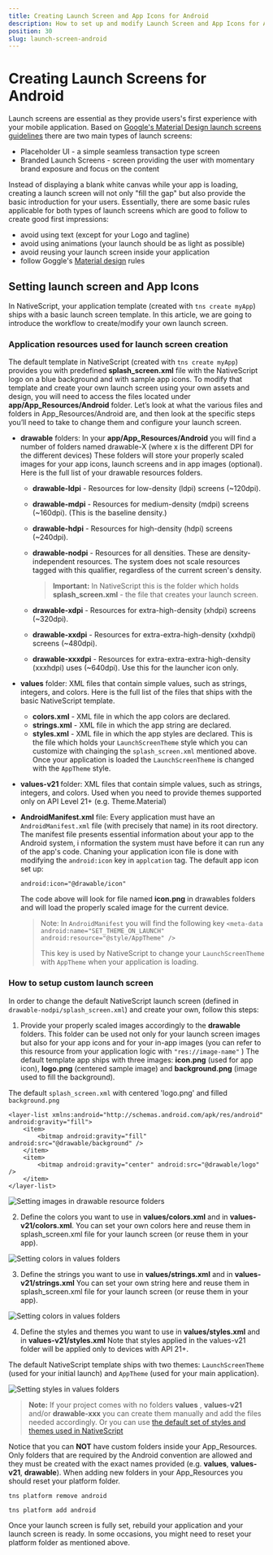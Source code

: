 ```yaml
---
title: Creating Launch Screen and App Icons for Android
description: How to set up and modify Launch Screen and App Icons for Android
position: 30
slug: launch-screen-android
---
```


# Creating Launch Screens for Android 

Launch screens are essential as they provide users's first experience with your mobile application.
Based on [Google's Material Design launch screens guidelines](https://material.google.com/patterns/launch-screens.html#launch-screens-branded-launch) there are two 
main types of launch screens:

- Placeholder UI - a simple seamless transaction type screen
- Branded Launch Screens - screen providing the user with momentary brand exposure and focus on the content

Instead of displaying a blank white canvas while your app is loading, 
creating a launch screen will not only "fill the gap" but also provide the basic introduction
for your users. Essentially, there are some basic rules applicable for both types of launch screens 
which are good to follow to create good first impressions:

- avoid using text (except for your Logo and tagline)
- avoid using animations (your launch should be as light as possible)
- avoid reusing your launch screen inside your application
- follow Goggle's [Material design](https://material.google.com) rules

## Setting launch screen and App Icons

In NativeScript, your application template (created with `tns create myApp`) ships with a basic launch screen template.
In this article, we are going to introduce the workflow to create/modify your own launch screen.

### Application resources used for launch screen creation

The default template in NativeScript (created with `tns create myApp`) provides you with predefined 
**splash_screen.xml** file with the NativeScript logo on a blue background and with sample app icons. 
To modify that template and create your own launch screen using your own assets and design, you will need to access
the files located under **app/App_Resources/Android** folder.
Let’s look at what the various files and folders in App_Resources/Android are, 
and then look at the specific steps you’ll need to take to change them and configure your launch screen.

* **drawable** folders: In your **app/App_Resources/Android** you will find a number of folders named drawable-X (where x is the different DPI for the different devices)
These folders will store your properly scaled images for your app icons, launch screens and in app images (optional).
Here is the full list of your drawable resources folders.

    * **drawable-ldpi** - Resources for low-density (ldpi) screens (~120dpi).
    * **drawable-mdpi** - Resources for medium-density (mdpi) screens (~160dpi). (This is the baseline density.)
    * **drawable-hdpi** - Resources for high-density (hdpi) screens (~240dpi).
    * **drawable-nodpi** - Resources for all densities. These are density-independent resources. The system does not scale resources tagged with this qualifier, regardless of the current screen's density.
        > **Important:** In NativeScript this is the folder which holds **splash_screen.xml**  - the file that creates your launch screen. 
    
    * **drawable-xdpi** - Resources for extra-high-density (xhdpi) screens (~320dpi).
    * **drawable-xxdpi** - Resources for extra-extra-high-density (xxhdpi) screens (~480dpi).
    * **drawable-xxxdpi** - Resources for extra-extra-extra-high-density (xxxhdpi) uses (~640dpi). Use this for the launcher icon only.

* **values** folder: XML files that contain simple values, such as strings, integers, and colors.
Here is the full list of the files that ships with the basic NativeScript template.  

    * **colors.xml** - XML file in which the app colors are declared.
    * **strings.xml** - XML file in which the app string are declared.
    * **styles.xml** - XML file in which the app styles are declared. 
    This is the file which holds your `LaunchScreenTheme` style 
    which you can customize with chainging the `splash_screen.xml` mentioned above.
    Once your application is loaded the `LaunchScreenTheme` is changed with the `AppTheme` style.

* **values-v21** folder: XML files that contain simple values, such as strings, integers, and colors.
Used when you need to provide themes supported only on API Level 21+ (e.g. Theme.Material)   

* **AndroidManifest.xml** file: Every application must have an `AndroidManifest.xml` file (with precisely that name) 
in its root directory. The manifest file presents essential information about your app to the Android system, i
nformation the system must have before it can run any of the app's code.
Chaning your application icon file is done with modifying the `android:icon` key in `applcation` tag.
The default app icon set up:

    `android:icon="@drawable/icon"`

    The code above will look for file named __icon.png__ in drawables folders and will load the properly scaled image for the current device.

    > Note: In `AndroidManifest` you will find the following key
    >`<meta-data android:name="SET_THEME_ON_LAUNCH" android:resource="@style/AppTheme" />`
    >
    > This key is used by NativeScript to change your `LaunchScreenTheme` with `AppTheme` when your application is loading. 

### How to setup custom launch screen

In order to change the default NativeScript launch screen (defined in `drawable-nodpi/splash_screen.xml`) and create your own, follow this steps:

1. Provide your properly scaled images accordingly to the **drawable** folders.
This folder can be used not only for your launch screen images but also for your app icons and for your
in-app images (you can refer to this resource from your application logic with `"res://image-name"` )
The default template app ships with three images: **icon.png** (used for app icon), **logo.png** (centered sample image)
and **background.png** (image used to fill the background).

The default `splash_screen.xml` with centered 'logo.png' and filled `background.png`

```
<layer-list xmlns:android="http://schemas.android.com/apk/res/android" android:gravity="fill">
    <item>
        <bitmap android:gravity="fill" android:src="@drawable/background" />
    </item>
    <item>
        <bitmap android:gravity="center" android:src="@drawable/logo" />
    </item>
</layer-list>
```

![Setting images in drawable resource folders](../img/launch-screen/android/launch-android-005.png "Setting images in drawable resource folders")

2. Define the colors you want to use in **values/colors.xml** and in **values-v21/colors.xml**.
You can set your own colors here and reuse them in splash_screen.xml file for your launch screen (or reuse them in your app).

![Setting colors in values folders](../img/launch-screen/android/launch-android-002.png "Setting colors in values folders")

3. Define the strings you want to use in **values/strings.xml** and in **values-v21/strings.xml**
You can set your own string here and reuse them in splash_screen.xml file for your launch screen (or reuse them in your app).

![Setting colors in values folders](../img/launch-screen/android/launch-android-003.png "Setting colors in values folders")

4. Define the styles and themes you want to use in **values/styles.xml** and in **values-v21/styles.xml**
Note that styles applied in the values-v21 folder will be applied only to devices with API 21+.

The default NativeScript template ships with two themes: `LaunchScreenTheme` (used for your initial launch)
and `AppTheme` (used for your main application).

![Setting styles in values folders](../img/launch-screen/android/launch-android-004.png "Setting styles in values folders")

> **Note:** If your project comes with no folders **values** , **values-v21** and/or **drawable-xxx** you can create
them manually and add the files needed accordingly. Or you can use [the default set of styles and themes used in NativeScript](https://github.com/NativeScript/nativescript-marketplace-demo/tree/production/app/App_Resources/Android) 

Notice that you can **NOT** have custom folders inside your App_Resources.
Only folders that are required by the Android convention are allowed and they must be created with the exact names
provided (e.g. **values**, **values-v21**, **drawable**). When adding new folders in your App_Resources you should reset your
platform folder.

`tns platform remove android`

`tns platform add android`

Once your launch screen is fully set, rebuild your application and your launch screen is ready.
In some occasions, you might need to reset your platform folder as mentioned above.